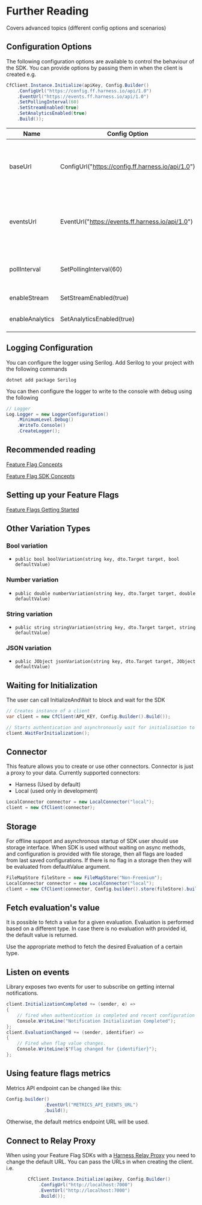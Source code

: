 # Further Reading

Covers advanced topics (different config options and scenarios)

## Configuration Options
The following configuration options are available to control the behaviour of the SDK.
You can provide options by passing them in when the client is created e.g.

```c#
CfClient.Instance.Initialize(apiKey, Config.Builder()
    .ConfigUrl("https://config.ff.harness.io/api/1.0")
    .EventUrl("https://events.ff.harness.io/api/1.0")
    .SetPollingInterval(60)
    .SetStreamEnabled(true)
    .SetAnalyticsEnabled(true)
    .Build());
```

| Name            | Config Option                                     | Description                                                                                                                                      | default                              |
|-----------------|---------------------------------------------------|--------------------------------------------------------------------------------------------------------------------------------------------------|--------------------------------------|
| baseUrl         | ConfigUrl("https://config.ff.harness.io/api/1.0") | the URL used to fetch feature flag evaluations. You should change this when using the Feature Flag proxy to http://localhost:7000                | https://config.ff.harness.io/api/1.0 |
| eventsUrl       | EventUrl("https://events.ff.harness.io/api/1.0")  | the URL used to post metrics data to the feature flag service. You should change this when using the Feature Flag proxy to http://localhost:7000 | https://events.ff.harness.io/api/1.0 |
| pollInterval    | SetPollingInterval(60)                            | when running in stream mode, the interval in seconds that we poll for changes.                                                                   | 60                                   |
| enableStream    | SetStreamEnabled(true)                            | Enable streaming mode.                                                                                                                           | true                                 |
| enableAnalytics | SetAnalyticsEnabled(true)                         | Enable analytics.  Metrics data is posted every 60s                                                                                              | true                                 |

## Logging Configuration
You can configure the logger using Serilog.
Add Serilog to your project with the following commands

```shell
dotnet add package Serilog
```

You can then configure the logger to write to the console with debug using the following
```c#
// Logger
Log.Logger = new LoggerConfiguration()
    .MinimumLevel.Debug()
    .WriteTo.Console()
    .CreateLogger();
```

## Recommended reading

[Feature Flag Concepts](https://ngdocs.harness.io/article/7n9433hkc0-cf-feature-flag-overview)

[Feature Flag SDK Concepts](https://ngdocs.harness.io/article/rvqprvbq8f-client-side-and-server-side-sdks)

## Setting up your Feature Flags

[Feature Flags Getting Started](https://ngdocs.harness.io/article/0a2u2ppp8s-getting-started-with-feature-flags)

## Other Variation Types

### Bool variation

* `public bool boolVariation(string key, dto.Target target, bool defaultValue)`

### Number variation

* `public double numberVariation(string key, dto.Target target, double defaultValue)`

### String variation

* `public string stringVariation(string key, dto.Target target, string defaultValue)`

### JSON variation

* `public JObject jsonVariation(string key, dto.Target target, JObject defaultValue)`


## Waiting for Initialization

The user can call InitializeAndWait to block and wait for the SDK
```c#
// Creates instance of a client
var client = new CfClient(API_KEY, Config.Builder().Build());

// Starts authentication and asynchronously wait for initialisation to complete
client.WaitForInitialization();
```

## Connector

This feature allows you to create or use other connectors.
Connector is just a proxy to your data. Currently supported connectors:
* Harness (Used by default)
* Local (used only in development)

```c#
LocalConnector connector = new LocalConnector("local");
client = new CfClient(connector);
```

## Storage

For offline support and asynchronous startup of SDK user should use storage interface.
When SDK is used without waiting on async methods, and configuration is provided with file storage, then all flags are loaded from last saved configurations.
If there is no flag in a storage then they will be evaluated from defaultValue argument.

```c#
FileMapStore fileStore = new FileMapStore("Non-Freemium");
LocalConnector connector = new LocalConnector("local");
client = new CfClient(connector, Config.builder().store(fileStore).build());
```

## Fetch evaluation's value

It is possible to fetch a value for a given evaluation. Evaluation is performed based on a different type. In case there
is no evaluation with provided id, the default value is returned.

Use the appropriate method to fetch the desired Evaluation of a certain type.

## Listen on events

Library exposes two events for user to subscribe on getting internal notifications.

```c#
client.InitializationCompleted += (sender, e) =>
{
    // fired when authentication is completed and recent configuration is fetched from server
    Console.WriteLine("Notification Initialization Completed");
};
client.EvaluationChanged += (sender, identifier) =>
{
    // Fired when flag value changes.
    Console.WriteLine($"Flag changed for {identifier}");
};
```

## Using feature flags metrics

Metrics API endpoint can be changed like this:

```c#
Config.builder()
              .EventUrl("METRICS_API_EVENTS_URL")
              .build();
```

Otherwise, the default metrics endpoint URL will be used.

## Connect to Relay Proxy
 When using your Feature Flag SDKs with a [Harness Relay Proxy](https://ngdocs.harness.io/article/q0kvq8nd2o-relay-proxy) you need to change the default URL.
You can pass the URLs in when creating the client. i.e.

```c#
        CfClient.Instance.Initialize(apikey, Config.Builder()
            .ConfigUrl("http://localhost:7000")
            .EventUrl("http://localhost:7000")
            .Build());
```
